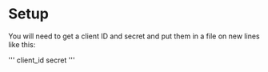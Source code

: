 # Setup

You will need to get a client ID and secret and put them in a file on new lines like this:

'''
client_id
secret
'''
